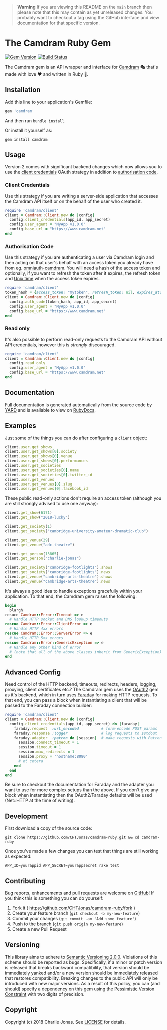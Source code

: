 > **Warning**
> If you are viewing this README on the `main` branch then please note that this may contain as yet unreleased changes.
> You probably want to checkout a tag using the GitHub interface and view documentation for that specific version.

# The Camdram Ruby Gem

[![Gem Version](https://badge.fury.io/rb/camdram.svg)](https://badge.fury.io/rb/camdram)
[![Build Status](https://github.com/CHTJonas/camdram-ruby/workflows/CI/badge.svg)](https://github.com/CHTJonas/camdram-ruby/actions?query=workflow%3ACI)

The Camdram gem is an API wrapper and interface for [Camdram](https://www.camdram.net) 🎭 that's made with love ❤️ and written in Ruby 💎.

## Installation

Add this line to your application's Gemfile:

```ruby
gem 'camdram'
```

And then run `bundle install`.

Or install it yourself as:

```shell
gem install camdram
```

## Usage

Version 2 comes with significant backend changes which now allows you to use the [client credentials](http://tools.ietf.org/html/draft-ietf-oauth-v2-15#section-4.4) OAuth strategy in addition to [authorisation code](http://tools.ietf.org/html/draft-ietf-oauth-v2-15#section-4.1).

### Client Credentials

Use this strategy if you are writing a server-side application that accesses the Camdram API itself or on the behalf of the user who created it.

```ruby
require 'camdram/client'
client = Camdram::Client.new do |config|
  config.client_credentials(app_id, app_secret)
  config.user_agent = "MyApp v1.0.0"
  config.base_url = "https://www.camdram.net"
end
```

### Authorisation Code

Use this strategy if you are authenticating a user via Camdram login and then acting on that user's behalf with an access token you already have from eg. [omniauth-camdram](https://github.com/camdram/omniauth-camdram).
You will need a hash of the access token and optionally, if you want to refresh the token after it expires, the refresh token and [Unix time](https://en.wikipedia.org/wiki/Unix_time) when the access token expires.

```ruby
require 'camdram/client'
token_hash = {access_token: "mytoken", refresh_token: nil, expires_at: nil}
client = Camdram::Client.new do |config|
  config.auth_code(token_hash, app_id, app_secret)
  config.user_agent = "MyApp v1.0.0"
  config.base_url = "https://www.camdram.net"
end
```

### Read only

It's also possible to perform read-only requests to the Camdram API without API credentials, however this is *strongly* discouraged.

```ruby
require 'camdram/client'
client = Camdram::Client.new do |config|
  config.read_only
  config.user_agent = "MyApp v1.0.0"
  config.base_url = "https://www.camdram.net"
end
```

## Documentation

Full documentation is generated automatically from the source code by [YARD](https://yardoc.org) and is available to view on
[RubyDocs](https://www.rubydoc.info/gems/camdram).

## Examples

Just some of the things you can do after configuring a `client` object:
```ruby
client.user.get_shows
client.user.get_shows[0].society
client.user.get_shows[0].venue
client.user.get_shows[0].performances
client.user.get_societies
client.user.get_societies[0].name
client.user.get_societies[0].twitter_id
client.user.get_venues
client.user.get_venues[0].slug
client.user.get_venues[0].facebook_id
```

These public read-only actions don't require an access token (although you are still strongly advised to use one anyway):

```ruby
client.get_show(6171)
client.get_show("2018-lucky")

client.get_society(1)
client.get_society("cambridge-university-amateur-dramatic-club")

client.get_venue(29)
client.get_venue("adc-theatre")

client.get_person(13865)
client.get_person("charlie-jonas")

client.get_society("cambridge-footlights").shows
client.get_society("cambridge-footlights").news
client.get_venue("cambridge-arts-theatre").shows
client.get_venue("cambridge-arts-theatre").news
```

It's always a good idea to handle exceptions gracefully within your application. To that end, the Camdram gem raises the following:

```ruby
begin
  blargh
resuce Camdram::Error::Timeout => e
  # Handle HTTP socket and DNS lookup timeouts
rescue Camdram::Error::ClientError => e
  # Handle HTTP 4xx errors
rescue Camdram::Error::ServerError => e
  # Handle HTTP 5xx errors
rescue Camdram::Error::GenericException => e
  # Handle any other kind of error
  # (note that all of the above classes inherit from GenericException)
end
```

## Advanced Config

Need control of the HTTP backend, timeouts, redirects, headers, logging, proxying, client certificates etc.?
The Camdram gem uses the [OAuth2](https://github.com/oauth-xx/oauth2) gem as it's backend,
which in turn uses [Faraday](https://github.com/lostisland/faraday) for making HTTP requests.
To that end, you can pass a block when instantiating a client that will be passed to the Faraday connection builder:

```ruby
require 'camdram/client'
client = Camdram::Client.new do |config|
  config.client_credentials(app_id, app_secret) do |faraday|
    faraday.request  :url_encoded          # form-encode POST params
    faraday.response :logger               # log requests to $stdout
    faraday.adapter  :patron do |session|  # make requests with Patron
      session.connect_timeout = 1
      session.timeout = 1
      session.max_redirects = 1
      session.proxy = 'hostname:8080'
      # et cetera
    end
  end
end
```

Be sure to checkout the documentation for Faraday and the adapter you want to use for more complex setups than the above.
If you don't give any block when instantiating then the OAuth2/Faraday defaults will be used (Net::HTTP at the time of writing).

## Development

First download a copy of the source code:

```shell
git clone https://github.com/CHTJonas/camdram-ruby.git && cd camdram-ruby
```

Once you've made a few changes you can test that things are still working as expected:

```shell
APP_ID=yourappid APP_SECRET=yourappsecret rake test
```

## Contributing

Bug reports, enhancements and pull requests are welcome on [GitHub](https://github.com/CHTJonas/camdram-ruby)!
If you think this is something you can do yourself:
1. Fork it ( https://github.com/CHTJonas/camdram-ruby/fork )
2. Create your feature branch (`git checkout -b my-new-feature`)
3. Commit your changes (`git commit -am 'Add some feature'`)
4. Push to the branch (`git push origin my-new-feature`)
5. Create a new Pull Request

## Versioning

This library aims to adhere to [Semantic Versioning 2.0.0](http://semver.org/).
Violations of this scheme should be reported as bugs.
Specifically, if a minor or patch version is released that breaks backward compatibility,
that version should be immediately yanked and/or a new version should be immediately released that restores compatibility.
Breaking changes to the public API will only be introduced with new major versions.
As a result of this policy, you can (and should) specify a dependency on this gem using the
[Pessimistic Version Constraint](http://guides.rubygems.org/patterns/#pessimistic-version-constraint) with two digits of precision.

## Copyright

Copyright (c) 2018 Charlie Jonas.
See [LICENSE](LICENSE) for details.
